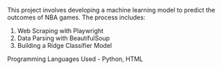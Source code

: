 This project involves developing a machine learning model to predict the outcomes of NBA games. The process includes:

1. Web Scraping with Playwright
2. Data Parsing with BeautifulSoup
3. Building a Ridge Classifier Model

Programming Languages Used - Python, HTML
